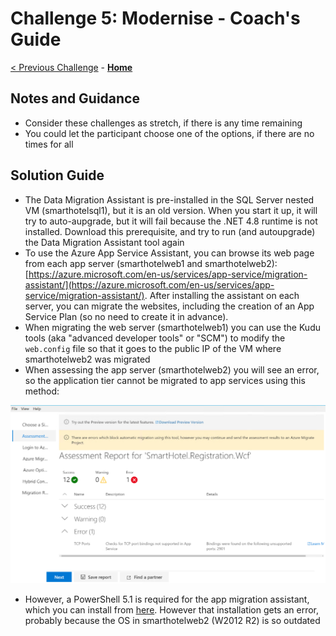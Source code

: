 # Challenge 5: Modernise - Coach's Guide

[< Previous Challenge](./04-migrate.md) - **[Home](./README.md)**

## Notes and Guidance

- Consider these challenges as stretch, if there is any time remaining
- You could let the participant choose one of the options, if there are no times for all

## Solution Guide

- The Data Migration Assistant is pre-installed in the SQL Server nested VM (smarthotelsql1), but it is an old version. When you start it up, it will try to auto-aupgrade, but it will fail because the .NET 4.8 runtime is not installed. Download this prerequisite, and try to run (and autoupgrade) the Data Migration Assistant tool again
- To use the Azure App Service Assistant, you can browse its web page from each app server (smarthotelweb1 and smarthotelweb2): [https://azure.microsoft.com/en-us/services/app-service/migration-assistant/](https://azure.microsoft.com/en-us/services/app-service/migration-assistant/). After installing the assistant on each server, you can migrate the websites, including the creation of an App Service Plan (so no need to create it in advance).
- When migrating the web server (smarthotelweb1) you can use the Kudu tools (aka "advanced developer tools" or "SCM") to modify the `web.config` file so that it goes to the public IP of the VM where smarthotelweb2 was migrated 
- When assessing the app server (smarthotelweb2) you will see an error, so the application tier cannot be migrated to app services using this method:

![app migration assessment error](./Images/app_migration_assistant_error.png)

- However, a PowerShell 5.1 is required for the app migration assistant, which you can install from [here](https://www.microsoft.com/en-us/download/details.aspx?id=54616). However that installation gets an error, probably because the OS in smarthotelweb2 (W2012 R2) is so outdated
